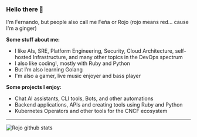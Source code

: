 ### Hello there 👋

I'm Fernando, but people also call me Feña or Rojo (rojo means red... cause I'm a ginger)

**Some stuff about me:**
- I like AIs, SRE, Platform Engineering, Security, Cloud Architecture, self-hosted Infrastructure, and many other topics in the DevOps spectrum
- I also like coding!, mostly with Ruby and Python
- But I’m also learning Golang
- I'm also a gamer, live music enjoyer and bass player 

**Some projects I enjoy:**
- Chat AI assistants, CLI tools, Bots, and other automations
- Backend applications, APIs and creating tools using Ruby and Python
- Kubernetes Operators and other tools for the CNCF ecosystem

--- 

![Rojo github stats](https://github-readme-stats.vercel.app/api?username=rojosinalma&theme=dracula&count_private=true&show_icons=true&include_all_commits=true)
